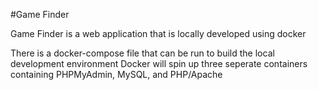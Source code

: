 #Game Finder


Game Finder is a web application that is locally developed using docker

There is a docker-compose file that can be run to build the local development environment
  Docker will spin up three seperate containers containing PHPMyAdmin, MySQL, and PHP/Apache
